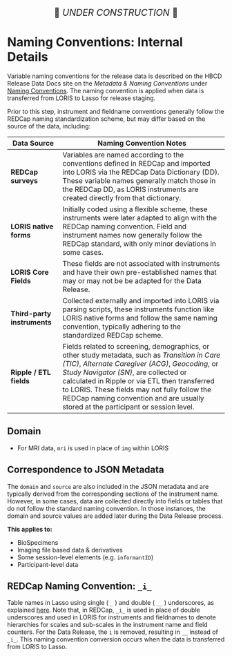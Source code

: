 <p style="text-align: center; font-size: 1.5em;">🚧 <i>UNDER CONSTRUCTION</i> 🚧 </p>

# Naming Conventions: Internal Details

Variable naming conventions for the release data is described on the HBCD Release Data Docs site on the *Metadata & Naming Conventions* under [Naming Conventions](https://docs.hbcdstudy.org/latest/access/metadata/#naming-conventions). The naming convention is applied when data is transferred from LORIS to Lasso for release staging.

Prior to this step, instrument and fieldname conventions generally follow the REDCap naming standardization scheme, but may differ based on the source of the data, including:

<table class="table-no-vertical-lines" style="width: 100%; border-collapse: collapse; table-layout: fixed;">
    <thead>
        <tr>
            <th>Data Source</th>
            <th>Naming Convention Notes</th>
        </tr>
    </thead>
    <tbody>
        <tr>
            <td><b>REDCap surveys</b></td>
            <td style="word-wrap: break-word; white-space: normal;">
                Variables are named according to the conventions defined in REDCap and imported into LORIS via the REDCap Data Dictionary (DD). 
                These variable names generally match those in the REDCap DD, as LORIS instruments are created directly from that dictionary.
            </td>
        </tr>
        <tr>
            <td><b>LORIS native forms</b></td>
            <td style="word-wrap: break-word; white-space: normal;">
                Initially coded using a flexible scheme, these instruments were later adapted to align with the REDCap naming convention. 
                Field and instrument names now generally follow the REDCap standard, with only minor deviations in some cases.
            </td>
        </tr>
       <tr>
            <td><b>LORIS Core Fields</b></td>
            <td style="word-wrap: break-word; white-space: normal;">
                These fields are not associated with instruments and have their own pre-established names that may or may not be be adapted for the Data Release.
            </td>
        </tr>
        <tr>
            <td><b>Third-party instruments</b></td>
            <td style="word-wrap: break-word; white-space: normal;">
                Collected externally and imported into LORIS via parsing scripts, these instruments function like LORIS native forms and 
                follow the same naming convention, typically adhering to the standardized REDCap scheme.
            </td>
        </tr>
        <tr>
            <td><b>Ripple / ETL fields</b></td>
            <td style="word-wrap: break-word; white-space: normal;">
                Fields related to screening, demographics, or other study metadata, such as <i>Transition in Care (TIC)</i>, 
                <i>Alternate Caregiver (ACG)</i>, <i>Geocoding</i>, or <i>Study Navigator (SN)</i>, are collected or calculated in Ripple or via ETL then transferred to LORIS. These fields may not fully follow the REDCap naming convention and are usually stored at the 
                participant or session level.
            </td>
        </tr>
    </tbody>
</table>

## Domain

 - For MRI data, `mri` is used in place of `img` within LORIS

## Correspondence to JSON Metadata

The `domain` and `source` are also included in the JSON metadata and are typically derived from the corresponding sections of the instrument name. However, in some cases, data are collected directly into fields or tables that do not follow the standard naming convention. In those instances, the domain and source values are added later during the Data Release process.

**This applies to:**

 - BioSpecimens
 - Imaging file based data & derivatives
 - Some session-level elements (e.g. `informantID`)
 - Participant-level data

## REDCap Naming Convention: `_i_` 

Table names in Lasso using single ( `_` ) and double ( `__` ) underscores, as explained [here](https://docs.hbcdstudy.org/latest/access/metadata/#double-underscores). Note that, in REDCap, `_i_` is used in place of double underscores and used in LORIS for instruments and fieldnames to denote hierarchies for scales and sub-scales in the instrument name and field counters. For the Data Release, the `i` is removed, resulting in `__` instead of `_i_`. This naming convention conversion occurs when the data is transferred from LORIS to Lasso.
